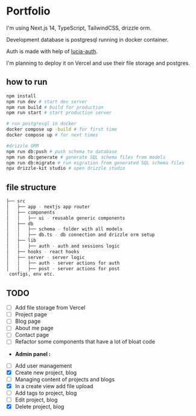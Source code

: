 # Portfolio

I'm using Next.js 14, TypeScript, TailwindCSS, drizzle orm.

Development database is postgresql running in docker container.

Auth is made with help of [lucia-auth](https://lucia-auth.com/sessions/cookies/nextjs).

I'm planning to deploy it on Vercel and use their file storage and postgres.

## how to run

```bash
npm install
npm run dev # start dev server
npm run build # build for production
npm run start # start production server

# run postgresql in docker
docker compose up -build # for first time
docker compose up # for next times

#drizzle ORM
npm run db:push # push schema to database
npm run db:generate # generate SQL schema files from models
npm run db:migrate # run migration from generated SQL schema files
npx drizzle-kit studio # open drizzle studio
```

## file structure

```bash
├── src
│   ├── app - nextjs app router
│   ├── components
│   │   ├── ui - reusable generic components 
│   ├── db
│   │   ├── schema - folder with all models
│   │   ├── db.ts - db connection and drizzle orm setup
│   ├── lib
│   │   ├── auth - auth and sessions logic
│   ├── hooks - react hooks
│   ├── server - server logic
│   │   ├── auth - server actions for auth
│   │   ├── post - server actions for post
 configs, env etc.
```

## TODO

- [ ] Add file storage from Vercel
- [ ] Project page
- [ ] Blog page
- [ ] About me page
- [ ] Contact page
- [ ] Refactor some components that have a lot of bloat code

- **Admin panel :**

- [ ] Add user management
- [x] Create new project, blog
- [ ] Managing content of projects and blogs
- [x] In a create view add file upload
- [ ] Add tags to project, blog
- [ ] Edit project, blog
- [x] Delete project, blog
